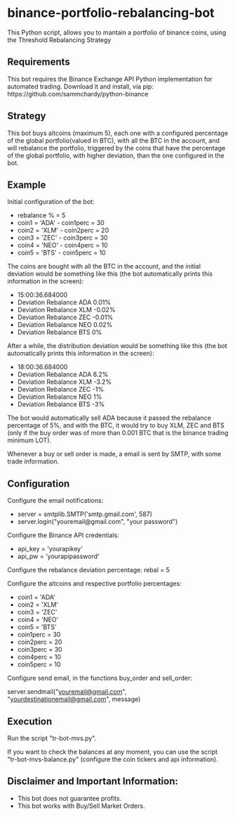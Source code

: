 # binance-portfolio-rebalancing-bot
This Python script, allows you to mantain a portfolio of binance coins, using the Threshold Rebalancing Strategy

<h2>Requirements</h2>
This bot requires the Binance Exchange API Python implementation for automated trading. Download it and install, via pip:
https://github.com/sammchardy/python-binance

<h2>Strategy</h2>
This bot buys altcoins (maximum 5), each one with a configured percentage of the global portfolio(valued in BTC), with all the BTC in the account, and will rebalance the portfolio, triggered by the coins that have the percentage of the global portfolio, with higher deviation, than the one configured in the bot.

<h2>Example</h2>
Initial configuration of the bot:
<ul><li>rebalance %  = 5</li>
<li>coin1 = 'ADA' - coin1perc = 30</li>
<li>coin2 = 'XLM' - coin2perc = 20</li>
<li>coin3 = 'ZEC' - coin3perc = 30</li>
<li>coin4 = 'NEO' - coin4perc = 10</li>
<li>coin5 = 'BTS' - coin5perc = 10</li></ul>

The coins are bought with all the BTC in the account, and the initial deviation would be something like this (the bot automatically prints this information in the screen):
<ul><li>15:00:36.684000
<li>Deviation Rebalance ADA 0.01%</li>
<li>Deviation Rebalance XLM -0.02%</li>
<li>Deviation Rebalance ZEC -0.01%</li>
<li>Deviation Rebalance NEO 0.02%</li>
<li>Deviation Rebalance BTS 0%</li></ul>

After a while, the distribution deviation would be something like this (the bot automatically prints this information in the screen):

<ul><li>18:00:36.684000
<li>Deviation Rebalance ADA 6.2%</li>
<li>Deviation Rebalance XLM -3.2%</li>
<li>Deviation Rebalance ZEC -1%</li>
<li>Deviation Rebalance NEO 1%</li>
<li>Deviation Rebalance BTS -3%</li></ul>

The bot would automatically sell ADA because it passed the rebalance percentage of 5%, and with the BTC, it would try to buy XLM, ZEC and BTS (only if the buy order was of more than 0.001 BTC that is the binance trading minimum LOT).

Whenever a buy or sell order is made, a email is sent by SMTP, with some trade information.

<h2>Configuration</h2>

Configure the email notifications:
<ul><li>server = smtplib.SMTP('smtp.gmail.com', 587)</li>
<li>server.login("youremail@gmail.com", "your password")</li></ul>

Configure the Binance API credentials:
<ul><li>api_key = 'yourapikey'</li>
<li>api_pw = 'yourapipassword'</li></ul>

Configure the rebalance deviation percentage:
rebal  = 5

Configure the altcoins and respective portfolio percentages:
<ul><li>coin1 = 'ADA'</li>
<li>coin2 = 'XLM'</li>
<li>coin3 = 'ZEC'</li>
<li>coin4 = 'NEO'</li>
<li>coin5 = 'BTS'</li>
<li>coin1perc = 30</li>
<li>coin2perc = 20</li>
<li>coin3perc = 30</li>
<li>coin4perc = 10</li>
<li>coin5perc = 10</li></ul>

Configure send email, in the functions buy_order and sell_order:

server.sendmail("youremail@gmail.com", "yourdestinationemail@gmail.com", message)

<h2>Execution</h2>

Run the script "tr-bot-mvs.py".

If you want to check the balances at any moment, you can use the script "tr-bot-mvs-balance.py" (configure the coin tickers and api information).

<h2>Disclaimer and Important Information:</h2>
<ul><li>This bot does not guarantee profits.</li>
<li>This bot works with Buy/Sell Market Orders.</li></ul>

